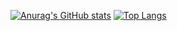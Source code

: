 [![Anurag's GitHub stats](https://github-readme-stats.vercel.app/api?username=MathieuPAJOT&hide=contribs,prs&show_icons=true&theme=radical)](https://github.com/anuraghazra/github-readme-stats) [![Top Langs](https://github-readme-stats.vercel.app/api/top-langs/?username=MathieuPAJOT&layout=compact)](https://github.com/anuraghazra/github-readme-stats&theme=radical)
